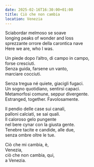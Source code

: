 ```yaml
---
date: 2025-02-16T16:30:00+01:00
title: Ciò che non cambia
location: Venezia
---
```

Sciabordar melmoso se soave  
<span lang=en>longing peaks of wonder and loss</span>  
sprezzante orrore della carontica nave  
<span lang=en>Here we are, who I was</span>.

Un piede dopo l’altro, di campo in campo,  
forse cresciuti.  
Senza guida, farsene un vanto,  
marciare cocciuti.

Senza tregua né quiete, giacigli fugaci.  
Un sogno quotidiano, sentirsi capaci.  
Metamorfosi comune, seppur divergente.  
<span lang=en>Estranged, together.</span> Favolosamente.

Il pendio delle case sui canali,  
palloni calciati, se sai quali.  
Il caloroso gelo pungente  
nel bere cynar con la giusta gente.  
Tenebre tacite e candide, alle due,  
senza ombre oltre le tue.


Ciò che mi cambia, è,  
Venezia,  
ciò che non cambia, qui,  
a Venezia.
